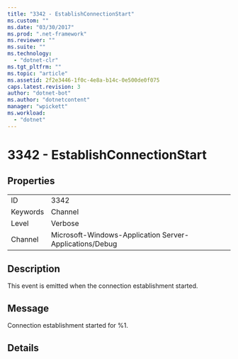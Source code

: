 ```yaml
---
title: "3342 - EstablishConnectionStart"
ms.custom: ""
ms.date: "03/30/2017"
ms.prod: ".net-framework"
ms.reviewer: ""
ms.suite: ""
ms.technology: 
  - "dotnet-clr"
ms.tgt_pltfrm: ""
ms.topic: "article"
ms.assetid: 2f2e3446-1f0c-4e8a-b14c-0e500de0f075
caps.latest.revision: 3
author: "dotnet-bot"
ms.author: "dotnetcontent"
manager: "wpickett"
ms.workload: 
  - "dotnet"
---
```

# 3342 - EstablishConnectionStart
## Properties  
  
|||  
|-|-|  
|ID|3342|  
|Keywords|Channel|  
|Level|Verbose|  
|Channel|Microsoft-Windows-Application Server-Applications/Debug|  
  
## Description  
 This event is emitted when the connection establishment started.  
  
## Message  
 Connection establishment started for %1.  
  
## Details
